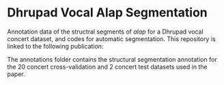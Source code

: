 # Dhrupad Vocal Alap Segmentation
Annotation data of the structral segments of *alap* for a Dhrupad vocal concert dataset, and codes for automatic segmentation. This
repository is linked to the following publication: </br>

The annotations folder contains the structural segmentation annotation for the 20 concert cross-validation and 2 concert test datasets used in the paper. </br>

